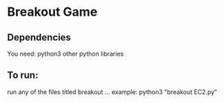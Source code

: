 # Breakout Game

## Dependencies
You need:
python3
other python libraries

## To run:
run any of the files titled breakout ...
example:
python3 "breakout EC2.py"
